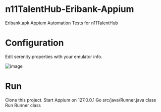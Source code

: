 # n11TalentHub-Eribank-Appium
Eribank.apk Appium Automation Tests for n11TalentHub


# Configuration

Edit serenity.properties with your emulator info. 

![image](https://user-images.githubusercontent.com/13632583/150189063-a40938a7-0c65-4406-8dc7-607b317ec9d3.png)

# Run
Clone this project.
Start Appium on 127.0.0.1
Go src/java/Runner.java class 
Run Runner class
